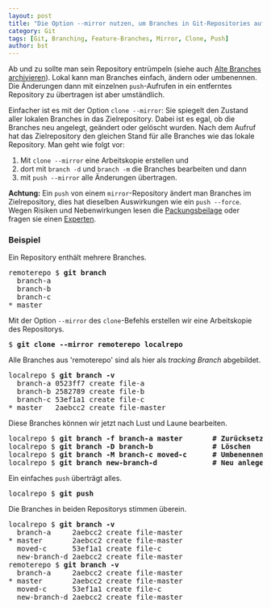 ```yaml
---
layout: post
title: "Die Option --mirror nutzen, um Branches in Git-Repositories aufzuräumen."
category: Git
tags: [Git, Branching, Feature-Branches, Mirror, Clone, Push]
author: bst
---
```


Ab und zu sollte man sein Repository entrümpeln
(siehe auch [Alte Branches archivieren](/git/2014/03/31/alte-branches-archivieren.rb/index.html)).
Lokal kann man Branches einfach, ändern oder umbenennen.
Die Änderungen dann mit einzelnen `push`-Aufrufen in ein entferntes Repository
zu übertragen ist aber umständlich.

Einfacher ist es mit der Option `clone --mirror`:
Sie spiegelt den Zustand aller lokalen Branches in das Zielrepository.
Dabei ist es egal, ob die Branches neu angelegt, geändert oder gelöscht wurden.
Nach dem Aufruf hat das Zielrepository den gleichen Stand für alle Branches
wie das lokale Repository.
Man geht wie folgt vor:

 1. Mit `clone --mirror` eine Arbeitskopie erstellen und
 2. dort mit `branch -d` und `branch -m` die Branches bearbeiten und dann
 3. mit `push --mirror` alle Änderungen übertragen.

**Achtung:** Ein `push` von einem `mirror`-Repository ändert man Branches im Zielrepository,
dies hat dieselben Auswirkungen wie ein `push --force`.
Wegen Risiken und Nebenwirkungen lesen die [Packungsbeilage](/git/2012/04/28/push-mit-force-in-git)
oder fragen sie einen [Experten](/projekte/kapitel26/rene).

### Beispiel

Ein Repository enthält mehrere Branches.

<pre>
remoterepo $ <b>git branch</b>
  branch-a
  branch-b
  branch-c
* master
</pre>
Mit der Option `--mirror` des `clone`-Befehls erstellen wir eine Arbeitskopie
des Repositorys.

<pre>
$ <b>git clone --mirror remoterepo localrepo</b>
</pre>
Alle Branches aus 'remoterepo' sind als hier als *tracking Branch* abgebildet.

<pre>
localrepo $ <b>git branch -v</b>
  branch-a 0523ff7 create file-a
  branch-b 2582789 create file-b
  branch-c 53ef1a1 create file-c
* master   2aebcc2 create file-master
</pre>
Diese Branches können wir jetzt nach Lust und Laune bearbeiten.

<pre>
localrepo $ <b>git branch -f branch-a master       # Zurücksetzen</b>
localrepo $ <b>git branch -D branch-b              # Löschen</b>
localrepo $ <b>git branch -M branch-c moved-c      # Umbenennen</b>
localrepo $ <b>git branch new-branch-d             # Neu anlegen</b>
</pre>
Ein einfaches `push` überträgt alles.

<pre>
localrepo $ <b>git push</b>
</pre>
Die Branches in beiden Repositorys stimmen überein.

<pre>
localrepo $ <b>git branch -v</b>
  branch-a     2aebcc2 create file-master
* master       2aebcc2 create file-master
  moved-c      53ef1a1 create file-c
  new-branch-d 2aebcc2 create file-master
remoterepo $ <b>git branch -v</b>
  branch-a     2aebcc2 create file-master
* master       2aebcc2 create file-master
  moved-c      53ef1a1 create file-c
  new-branch-d 2aebcc2 create file-master
</pre>
